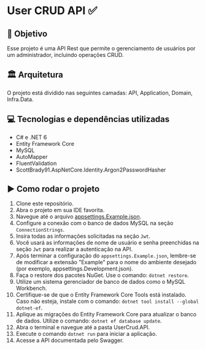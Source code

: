 # User CRUD API ✅

## 🎯 Objetivo
Esse projeto é uma API Rest que permite o gerenciamento de usuários por um administrador, incluindo operações CRUD.

## 🏛️ Arquitetura
O projeto está dividido nas seguintes camadas: API, Application, Domain, Infra.Data.

## 💻 Tecnologias e dependências utilizadas
- C# e .NET 6
- Entity Framework Core
- MySQL
- AutoMapper
- FluentValidation
- ScottBrady91.AspNetCore.Identity.Argon2PasswordHasher

## ▶️ Como rodar o projeto
1. Clone este repositório.
2. Abra o projeto em sua IDE favorita.
3. Navegue até o arquivo [appsettings.Example.json](src/UserCrud.API/appsettings.Example.json).
4. Configure a conexão com o banco de dados MySQL na seção ``ConnectionStrings``.
5. Insira todas as informações solicitadas na seção ``Jwt``.
6. Você usará as informações de nome de usuário e senha preenchidas na seção ``Jwt`` para realizar a autenticação na API.
7. Após terminar a configuração do ``appsettings.Example.json``, lembre-se de modificar a extensão "Example" para o nome do ambiente desejado (por exemplo, appsettings.Development.json).
8. Faça o restore dos pacotes NuGet. Use o comando: ``dotnet restore``.
9. Utilize um sistema gerenciador de banco de dados como o MySQL Workbench.
10. Certifique-se de que o Entity Framework Core Tools está instalado. Caso não esteja, instale com o comando: ``dotnet tool install --global dotnet-ef``.
11. Aplique as migrações do Entity Framework Core para atualizar o banco de dados. Utilize o comando: ``dotnet ef database update``.
12. Abra o terminal e navegue até a pasta UserCrud.API.
13. Execute o comando ``dotnet run`` para iniciar a aplicação.
14. Acesse a API documentada pelo Swagger.
